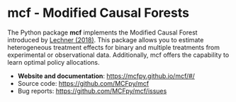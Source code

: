 <!-- This file serves as the README on https://github.com/MCFpy/mcf -->

# mcf - Modified Causal Forests

The Python package **mcf** implements the Modified Causal Forest introduced by [Lechner (2018)](https://doi.org/10.48550/arXiv.1812.09487). This package allows you to estimate heterogeneous treatment effects for binary and multiple treatments from experimental or observational data. Additionally, mcf offers the capability to learn optimal policy allocations.

- **Website and documentation**: https://mcfpy.github.io/mcf/#/
- Source code: https://github.com/MCFpy/mcf
- Bug reports: https://github.com/MCFpy/mcf/issues